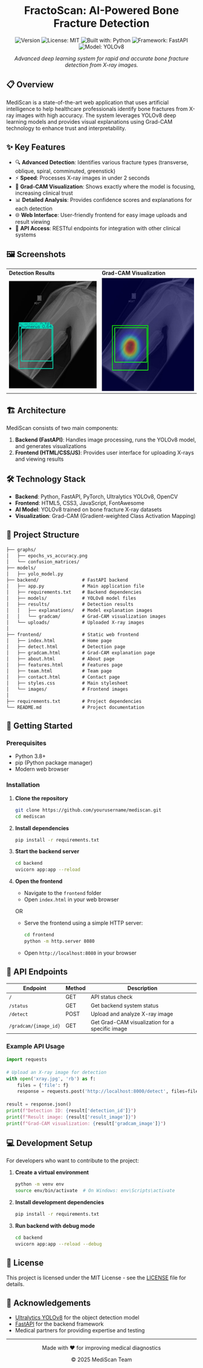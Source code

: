 <div align="center">
  
#  FractoScan: AI-Powered Bone Fracture Detection
</div>
<div align="center">
  
![Version](https://img.shields.io/badge/version-1.0.0-blue.svg?cacheSeconds=2592000)
![License: MIT](https://img.shields.io/badge/License-MIT-yellow.svg)
![Built with: Python](https://img.shields.io/badge/Built%20with-Python-3776AB?logo=python&logoColor=white)
![Framework: FastAPI](https://img.shields.io/badge/Framework-FastAPI-009688?logo=fastapi&logoColor=white)
![Model: YOLOv8](https://img.shields.io/badge/Model-YOLOv8-00FFFF?logo=pytorch&logoColor=white)

</div>

<p align="center">
  <i>Advanced deep learning system for rapid and accurate bone fracture detection from X-ray images.</i>
</p>

## 📋 Overview

MediScan is a state-of-the-art web application that uses artificial intelligence to help healthcare professionals identify bone fractures from X-ray images with high accuracy. The system leverages YOLOv8 deep learning models and provides visual explanations using Grad-CAM technology to enhance trust and interpretability.

## ✨ Key Features

- 🔍 **Advanced Detection**: Identifies various fracture types (transverse, oblique, spiral, comminuted, greenstick)
- ⚡ **Speed**: Processes X-ray images in under 2 seconds
- 🔬 **Grad-CAM Visualization**: Shows exactly where the model is focusing, increasing clinical trust
- 📊 **Detailed Analysis**: Provides confidence scores and explanations for each detection
- 🌐 **Web Interface**: User-friendly frontend for easy image uploads and result viewing
- 🔄 **API Access**: RESTful endpoints for integration with other clinical systems

## 🖼️ Screenshots

<div align="center">
  <table>
    <tr>
      <td><strong>Detection Results</strong></td>
      <td><strong>Grad-CAM Visualization</strong></td>
    </tr>
    <tr>
      <td><img src="frontend/images/sample-result.jpg" alt="Detection Results" width="100%"/></td>
      <td><img src="frontend/images/sample-gradcam.jpg" alt="Grad-CAM Visualization" width="100%"/></td>
    </tr>
  </table>
</div>

## 🏗️ Architecture

MediScan consists of two main components:

1. **Backend (FastAPI)**: Handles image processing, runs the YOLOv8 model, and generates visualizations
2. **Frontend (HTML/CSS/JS)**: Provides user interface for uploading X-rays and viewing results

## 🛠️ Technology Stack

- **Backend**: Python, FastAPI, PyTorch, Ultralytics YOLOv8, OpenCV
- **Frontend**: HTML5, CSS3, JavaScript, FontAwesome
- **AI Model**: YOLOv8 trained on bone fracture X-ray datasets
- **Visualization**: Grad-CAM (Gradient-weighted Class Activation Mapping)

## 📂 Project Structure

```
├── graphs/
│   ├── epochs_vs_accuracy.png
│   └── confusion_matrices/
├── models/
│   ├── yolo_model.py
├── backend/                # FastAPI backend
│   ├── app.py              # Main application file
│   ├── requirements.txt    # Backend dependencies
│   ├── models/             # YOLOv8 model files
│   ├── results/            # Detection results
│   │   ├── explanations/   # Model explanation images
│   │   └── gradcam/        # Grad-CAM visualization images
│   └── uploads/            # Uploaded X-ray images
│
├── frontend/               # Static web frontend
│   ├── index.html          # Home page
│   ├── detect.html         # Detection page
│   ├── gradcam.html        # Grad-CAM explanation page
│   ├── about.html          # About page
│   ├── features.html       # Features page
│   ├── team.html           # Team page
│   ├── contact.html        # Contact page
│   ├── styles.css          # Main stylesheet
│   └── images/             # Frontend images
│
├── requirements.txt        # Project dependencies
└── README.md               # Project documentation
```

## 🚀 Getting Started

### Prerequisites

- Python 3.8+
- pip (Python package manager)
- Modern web browser

### Installation

1. **Clone the repository**
   ```bash
   git clone https://github.com/yourusername/mediscan.git
   cd mediscan
   ```

2. **Install dependencies**
   ```bash
   pip install -r requirements.txt
   ```

3. **Start the backend server**
   ```bash
   cd backend
   uvicorn app:app --reload
   ```

4. **Open the frontend**
   - Navigate to the `frontend` folder
   - Open `index.html` in your web browser

   OR

   - Serve the frontend using a simple HTTP server:
     ```bash
     cd frontend
     python -m http.server 8080
     ```
   - Open `http://localhost:8080` in your browser

## 📡 API Endpoints

| Endpoint | Method | Description |
|----------|--------|-------------|
| `/` | GET | API status check |
| `/status` | GET | Get backend system status |
| `/detect` | POST | Upload and analyze X-ray image |
| `/gradcam/{image_id}` | GET | Get Grad-CAM visualization for a specific image |

### Example API Usage

```python
import requests

# Upload an X-ray image for detection
with open('xray.jpg', 'rb') as f:
    files = {'file': f}
    response = requests.post('http://localhost:8000/detect', files=files)

result = response.json()
print(f"Detection ID: {result['detection_id']}")
print(f"Result image: {result['result_image']}")
print(f"Grad-CAM visualization: {result['gradcam_image']}")
```

## 💻 Development Setup

For developers who want to contribute to the project:

1. **Create a virtual environment**
   ```bash
   python -m venv env
   source env/bin/activate  # On Windows: env\Scripts\activate
   ```

2. **Install development dependencies**
   ```bash
   pip install -r requirements.txt
   ```

3. **Run backend with debug mode**
   ```bash
   cd backend
   uvicorn app:app --reload --debug
   ```

## 📜 License

This project is licensed under the MIT License - see the [LICENSE](frontend/LICENSE) file for details.

## 🙏 Acknowledgements

- [Ultralytics YOLOv8](https://github.com/ultralytics/ultralytics) for the object detection model
- [FastAPI](https://fastapi.tiangolo.com/) for the backend framework
- Medical partners for providing expertise and testing

---

<div align="center">
  <p>Made with ❤️ for improving medical diagnostics</p>
  <p>© 2025 MediScan Team</p>
</div>
